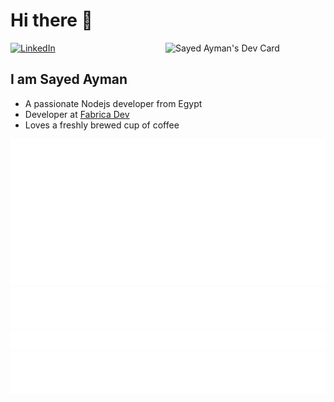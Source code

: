 # Hi there 👋

<div align="left">

  <a href="https://www.linkedin.com/in/sayed-ayman/">
    <img
      src="https://img.shields.io/static/v1?logo=linkedin&style=flat-square&color=0072b1&label=LinkedIn&message=%E2%98%86"
      alt="LinkedIn"
    />
  </a>

  <a href="https://app.daily.dev/sayedayman203" target="_blank">
    <img
      width="256"
      align="right"
      src="https://api.daily.dev/devcards/f113f1f8d0794fcb91186624b49e3819.png?r=nrr"
      alt="Sayed Ayman's Dev Card"
    />
  </a>
</div>

## I am Sayed Ayman

- A passionate Nodejs developer from Egypt
- Developer at [Fabrica Dev](https://fabrica-dev.com/)
- Loves a freshly brewed cup of coffee

![Metrics](https://raw.githubusercontent.com/sayedayman203/sayedayman203/github-metrics/github-metrics.svg)
![Most used languages](https://raw.githubusercontent.com/sayedayman203/sayedayman203/github-metrics/language.svg)
![Notable contributions](https://raw.githubusercontent.com/sayedayman203/sayedayman203/github-metrics/notable.svg)
![Achievements](https://raw.githubusercontent.com/sayedayman203/sayedayman203/github-metrics/achievements.svg)
